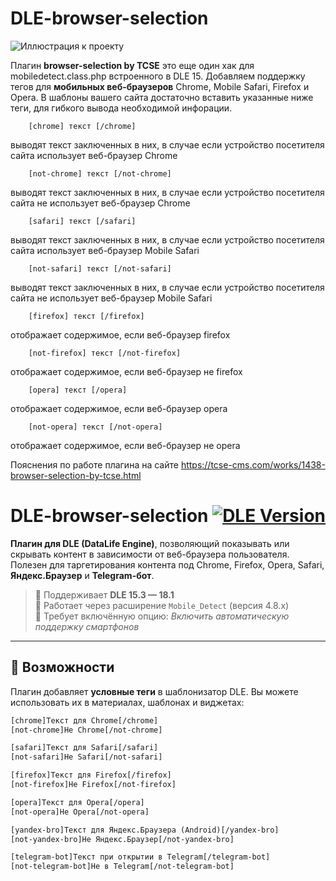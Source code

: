 # DLE-browser-selection

![Иллюстрация к проекту](https://tcse-cms.com/uploads/posts/2022-10/1666258808_browser-selection_02_20221020121237565.jpg)

Плагин **browser-selection by TCSE** это еще один хак для mobiledetect.class.php встроенного в DLE 15. 
Добавляем поддержку тегов для **мобильных веб-браузеров** Chrome, Mobile Safari, Firefox и Opera.
В шаблоны вашего сайта достаточно вставить указанные ниже теги, для гибкого вывода необходимой инфорации.

```
	[chrome] текст [/chrome]
```

выводят текст заключенных в них, в случае если устройство посетителя сайта использует веб-браузер Chrome

```
	[not-chrome] текст [/not-chrome]
```

выводят текст заключенных в них, в случае если устройство посетителя сайта не использует веб-браузер Chrome
```
	[safari] текст [/safari]
```

выводят текст заключенных в них, в случае если устройство посетителя сайта использует веб-браузер Mobile Safari
```
	[not-safari] текст [/not-safari]
```

выводят текст заключенных в них, в случае если устройство посетителя сайта не использует веб-браузер Mobile Safari
```
	[firefox] текст [/firefox]
```

отображает содержимое, если веб-браузер firefox
```
	[not-firefox] текст [/not-firefox]
```

отображает содержимое, если веб-браузер не firefox
```
	[opera] текст [/opera]
```

отображает содержимое, если веб-браузер opera
```
	[not-opera] текст [/not-opera]
```

отображает содержимое, если веб-браузер не opera


Пояснения по работе плагина на сайте https://tcse-cms.com/works/1438-browser-selection-by-tcse.html 


# DLE-browser-selection [![DLE Version](https://img.shields.io/badge/DLE-15%20to%2018.1-blue.svg)](https://dle-news.ru)

**Плагин для DLE (DataLife Engine)**, позволяющий показывать или скрывать контент в зависимости от веб-браузера пользователя. Полезен для таргетирования контента под Chrome, Firefox, Opera, Safari, **Яндекс.Браузер** и **Telegram-бот**.

> 🔧 Поддерживает **DLE 15.3 — 18.1**  
> 🧩 Работает через расширение `Mobile_Detect` (версия 4.8.x)  
> 📱 Требует включённую опцию: *Включить автоматическую поддержку смартфонов*

---

## 📌 Возможности

Плагин добавляет **условные теги** в шаблонизатор DLE. Вы можете использовать их в материалах, шаблонах и виджетах:

```html
[chrome]Текст для Chrome[/chrome]
[not-chrome]Не Chrome[/not-chrome]

[safari]Текст для Safari[/safari]
[not-safari]Не Safari[/not-safari]

[firefox]Текст для Firefox[/firefox]
[not-firefox]Не Firefox[/not-firefox]

[opera]Текст для Opera[/opera]
[not-opera]Не Opera[/not-opera]

[yandex-bro]Текст для Яндекс.Браузера (Android)[/yandex-bro]
[not-yandex-bro]Не Яндекс.Браузер[/not-yandex-bro]

[telegram-bot]Текст при открытии в Telegram[/telegram-bot]
[not-telegram-bot]Не в Telegram[/not-telegram-bot]
